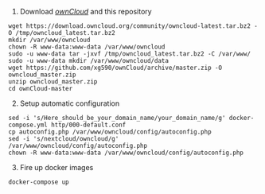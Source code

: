 1. Download <i>[ownCloud](https://owncloud.org/download/)</i> and this repository
``` 
wget https://download.owncloud.org/community/owncloud-latest.tar.bz2 -O /tmp/owncloud_latest.tar.bz2
mkdir /var/www/owncloud
chown -R www-data:www-data /var/www/owncloud 
sudo -u www-data tar -jxvf /tmp/owncloud_latest.tar.bz2 -C /var/www/
sudo -u www-data mkdir /var/www/owncloud/data
wget https://github.com/xg590/ownCloud/archive/master.zip -O owncloud_master.zip
unzip owncloud_master.zip
cd ownCloud-master 
```
2. Setup automatic configuration 
```
sed -i 's/Here_should_be_your_domain_name/your_domain_name/g' docker-compose.yml http/000-default.conf
cp autoconfig.php /var/www/owncloud/config/autoconfig.php 
sed -i 's/nextcloud/owncloud/g' /var/www/owncloud/config/autoconfig.php 
chown -R www-data:www-data /var/www/owncloud/config/autoconfig.php 
```
3. Fire up docker images 
``` 
docker-compose up
```
